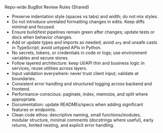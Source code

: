 Repo-wide BugBot Review Rules (Shared)

- Preserve indentation style (spaces vs tabs) and width; do not mix styles.
- Do not introduce unrelated formatting changes in edits. Keep diffs minimal and focused.
- Ensure build/test pipelines remain green after changes; update tests or docs when behavior changes.
- Add or update types and imports as needed; avoid `any` and unsafe casts in TypeScript; avoid untyped APIs in Python.
- No secrets, tokens, or credentials in code or logs; use environment variables and secure stores.
- Follow layered architecture: keep UI/API thin and business logic in services; reuse utilities across layers.
- Input validation everywhere: never trust client input; validate at boundaries.
- Consistent error handling and structured logging across backend and frontend.
- Performance-conscious: paginate, index, memoize, and split where appropriate.
- Documentation: update READMEs/specs when adding significant features or endpoints.
- Clean code ethos: descriptive naming, small functions/modules, modular structure, minimal comments (docstrings where useful), early returns, limited nesting, and explicit error handling.
